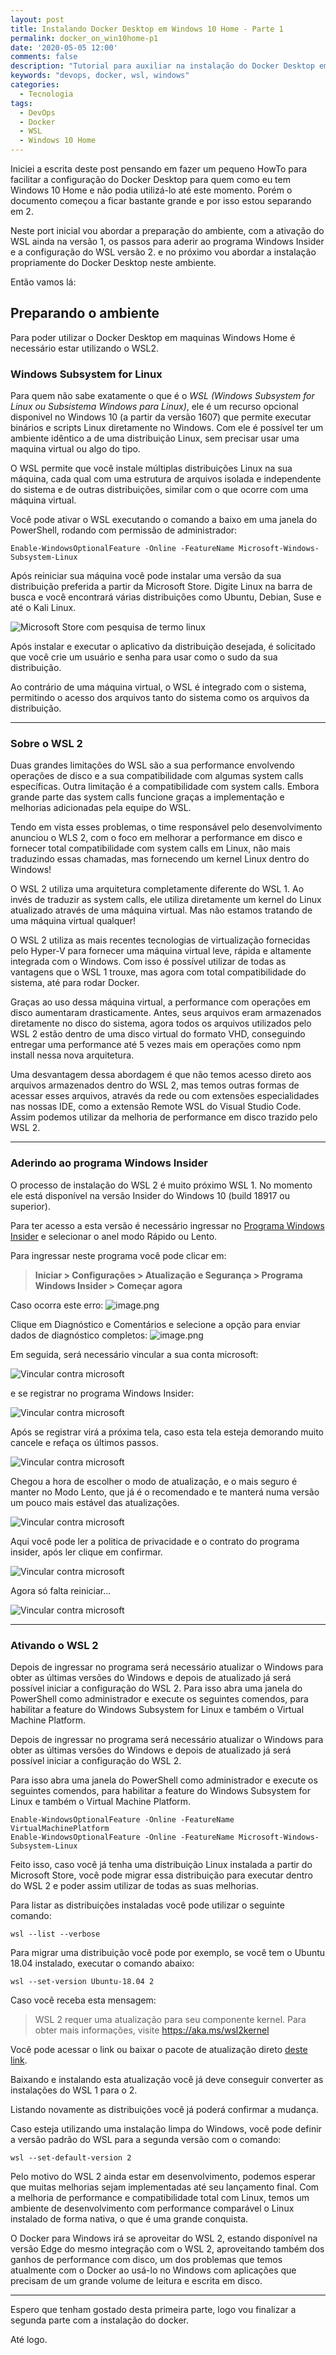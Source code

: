 ```yaml
---
layout: post
title: Instalando Docker Desktop em Windows 10 Home - Parte 1
permalink: docker_on_win10home-p1
date: '2020-05-05 12:00'
comments: false
description: "Tutorial para auxiliar na instalação do Docker Desktop em maquinas com Windows 10 Home Edition..."
keywords: "devops, docker, wsl, windows"
categories:
  - Tecnologia
tags:
  - DevOps
  - Docker
  - WSL
  - Windows 10 Home
---
```


Iniciei a escrita deste post pensando em fazer um pequeno HowTo para facilitar a configuração do Docker Desktop para quem como eu tem Windows 10 Home e não podia utilizá-lo até este momento. Porém o documento começou a ficar bastante grande e por isso estou separando em 2.

Neste port inicial vou abordar a preparação do ambiente, com a ativação do WSL ainda na versão 1, os passos para aderir ao programa Windows Insider e a configuração do WSL versão 2. e no próximo vou abordar a instalação propriamente do Docker Desktop neste ambiente.

Então vamos lá:

## Preparando o ambiente

Para poder utilizar o Docker Desktop em maquinas Windows Home é necessário estar utilizando o WSL2.

### Windows Subsystem for Linux

Para quem não sabe exatamente o que é o *WSL (Windows Subsystem for Linux ou Subsistema Windows para Linux)*, ele é um recurso opcional disponivel no Windows 10 (a partir da versão 1607) que permite executar binários e scripts Linux diretamente no Windows. Com ele é possível ter um ambiente idêntico a de uma distribuição Linux, sem precisar usar uma maquina virtual ou algo do tipo.

O WSL permite que você instale múltiplas distribuições Linux na sua máquina, cada qual com uma estrutura de arquivos isolada e independente do sistema e de outras distribuições, similar com o que ocorre com uma máquina virtual.

Você pode ativar o WSL executando o comando a baixo em uma janela do PowerShell, rodando com permissão de administrador:

```posh
Enable-WindowsOptionalFeature -Online -FeatureName Microsoft-Windows-Subsystem-Linux
```

Após reiniciar sua máquina você pode instalar uma versão da sua distribuição preferida a partir da Microsoft Store. Digite Linux na barra de busca e você encontrará várias distribuições como Ubuntu, Debian, Suse e até o Kali Linux.

![Microsoft Store com pesquisa de termo linux](/assets/posts/DockerOnWin10Home/msstore.jpg)

Após instalar e executar o aplicativo da distribuição desejada, é solicitado que você crie um usuário e senha para usar como o sudo da sua distribuição.

Ao contrário de uma máquina virtual, o WSL é integrado com o sistema, permitindo o acesso dos arquivos tanto do sistema como os arquivos da distribuição.

---

### Sobre o WSL 2

Duas grandes limitações do WSL são a sua performance envolvendo operações de disco e a sua compatibilidade com algumas system calls específicas. Outra limitação é a compatibilidade com system calls. Embora grande parte das system calls funcione graças a implementação e melhorias adicionadas pela equipe do WSL.

Tendo em vista esses problemas, o time responsável pelo desenvolvimento anunciou o WLS 2, com o foco em melhorar a performance em disco e fornecer total compatibilidade com system calls em Linux, não mais traduzindo essas chamadas, mas fornecendo um kernel Linux dentro do Windows!

O WSL 2 utiliza uma arquitetura completamente diferente do WSL 1. Ao invés de traduzir as system calls, ele utiliza diretamente um kernel do Linux atualizado através de uma máquina virtual. Mas não estamos tratando de uma máquina virtual qualquer!

O WSL 2 utiliza as mais recentes tecnologias de virtualização fornecidas pelo Hyper-V para fornecer uma máquina virtual leve, rápida e altamente integrada com o Windows. Com isso é possível utilizar de todas as vantagens que o WSL 1 trouxe, mas agora com total compatibilidade do sistema, até para rodar Docker.

Graças ao uso dessa máquina virtual, a performance com operações em disco aumentaram drasticamente. Antes, seus arquivos eram armazenados diretamente no disco do sistema, agora todos os arquivos utilizados pelo WSL 2 estão dentro de uma disco virtual do formato VHD, conseguindo entregar uma performance até 5 vezes mais em operações como npm install nessa nova arquitetura.

Uma desvantagem dessa abordagem é que não temos acesso direto aos arquivos armazenados dentro do WSL 2, mas temos outras formas de acessar esses arquivos, através da rede ou com extensões especialidades nas nossas IDE, como a extensão Remote WSL do Visual Studio Code. Assim podemos utilizar da melhoria de performance em disco trazido pelo WSL 2.

---

### Aderindo ao programa Windows Insider

O processo de instalação do WSL 2 é muito próximo WSL 1. No momento ele está disponível na versão Insider do Windows 10 (build 18917 ou superior).

Para ter acesso a esta versão é necessário ingressar no [Programa Windows Insider](https://insider.windows.com/en-us/) e selecionar o anel modo Rápido ou Lento.

Para ingressar neste programa você pode clicar em:

> **Iniciar > Configurações > Atualização e Segurança > Programa Windows Insider > Começar agora**

Caso ocorra este erro:
![image.png](/assets/posts/DockerOnWin10Home/erro_insider.jpg)

Clique em Diagnóstico e Comentários e selecione a opção para enviar dados de diagnóstico completos:
![image.png](/assets/posts/DockerOnWin10Home/diagnosticos.jpg)

Em seguida, será necessário vincular a sua conta microsoft:

![Vincular contra microsoft](/assets/posts/DockerOnWin10Home/vincular_conta.jpg)

e se registrar no programa Windows Insider:

![Vincular contra microsoft](/assets/posts/DockerOnWin10Home/participar.jpg)

Após se registrar virá a próxima tela, caso esta tela esteja demorando muito cancele e refaça os últimos passos.

![Vincular contra microsoft](/assets/posts/DockerOnWin10Home/carregando.jpg)

Chegou a hora de escolher o modo de atualização, e o mais seguro é manter no Modo Lento, que já é o recomendado e te manterá numa versão um pouco mais estável das atualizações.

![Vincular contra microsoft](/assets/posts/DockerOnWin10Home/anel_de_atualizacao.jpg)

Aqui você pode ler a politica de privacidade e o contrato do programa insider, após ler clique em confirmar.

![Vincular contra microsoft](/assets/posts/DockerOnWin10Home/contrato.jpg)

Agora só falta reiniciar...

![Vincular contra microsoft](/assets/posts/DockerOnWin10Home/reiniciar.jpg)

---

### Ativando o WSL 2

Depois de ingressar no programa será necessário atualizar o Windows para obter as últimas versões do Windows e depois de atualizado já será possível iniciar a configuração do WSL 2. Para isso abra uma janela do PowerShell como administrador e execute os seguintes comendos, para habilitar a feature do Windows Subsystem for Linux e também o Virtual Machine Platform.

Depois de ingressar no programa será necessário atualizar o Windows para obter as últimas versões do Windows e depois de atualizado já será possível iniciar a configuração do WSL 2.

Para isso abra uma janela do PowerShell como administrador e execute os seguintes comendos, para habilitar a feature do Windows Subsystem for Linux e também o Virtual Machine Platform.

```posh
Enable-WindowsOptionalFeature -Online -FeatureName VirtualMachinePlatform
Enable-WindowsOptionalFeature -Online -FeatureName Microsoft-Windows-Subsystem-Linux
```

Feito isso, caso você já tenha uma distribuição Linux instalada a partir do Microsoft Store, você pode migrar essa distribuição para executar dentro do WSL 2 e poder assim utilizar de todas as suas melhorias.

Para listar as distribuições instaladas você pode utilizar o seguinte comando:

```posh
wsl --list --verbose
```

Para migrar uma distribuição você pode por exemplo, se você tem o Ubuntu 18.04 instalado, executar o comando abaixo:

```posh
wsl --set-version Ubuntu-18.04 2
```

Caso você receba esta mensagem:
> WSL 2 requer uma atualização para seu componente kernel. Para obter mais informações, visite https://aka.ms/wsl2kernel

Você pode acessar o link ou baixar o pacote de atualização direto [deste link](https://wslstorestorage.blob.core.windows.net/wslblob/wsl_update_x64.msi).

Baixando e instalando esta atualização você já deve conseguir converter as instalações do WSL 1 para o 2.

Listando novamente as distribuições você já poderá confirmar a mudança.

Caso esteja utilizando uma instalação limpa do Windows, você pode definir a versão padrão do WSL para a segunda versão com o comando:

```posh
wsl --set-default-version 2
```

Pelo motivo do WSL 2 ainda estar em desenvolvimento, podemos esperar que muitas melhorias sejam implementadas até seu lançamento final. Com a melhoria de performance e compatibilidade total com Linux, temos um ambiente de desenvolvimento com performance comparável o Linux instalado de forma nativa, o que é uma grande conquista.

O Docker para Windows irá se aproveitar do WSL 2, estando disponível na versão Edge do mesmo integração com o WSL 2, aproveitando também dos ganhos de performance com disco, um dos problemas que temos atualmente com o Docker ao usá-lo no Windows com aplicações que precisam de um grande volume de leitura e escrita em disco.

---

Espero que tenham gostado desta primeira parte, logo vou finalizar a segunda parte com a instalação do docker.

Até logo.